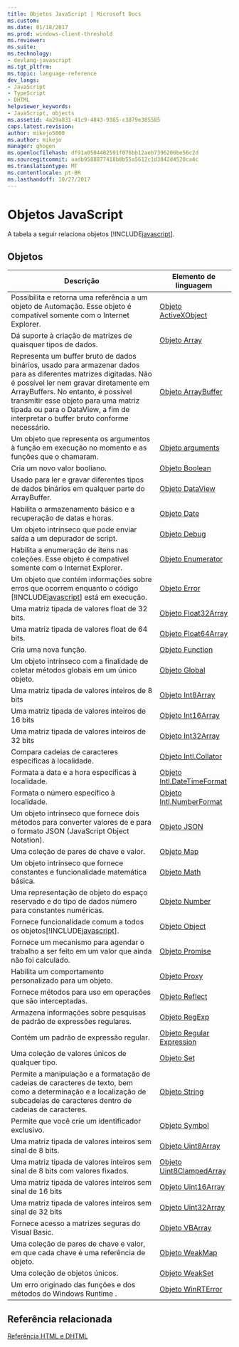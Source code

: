 ```yaml
---
title: Objetos JavaScript | Microsoft Docs
ms.custom: 
ms.date: 01/18/2017
ms.prod: windows-client-threshold
ms.reviewer: 
ms.suite: 
ms.technology:
- devlang-javascript
ms.tgt_pltfrm: 
ms.topic: language-reference
dev_langs:
- JavaScript
- TypeScript
- DHTML
helpviewer_keywords:
- JavaScript, objects
ms.assetid: 4a29a831-41c9-4843-9385-c3879e385585
caps.latest.revision: 
author: mikejo5000
ms.author: mikejo
manager: ghogen
ms.openlocfilehash: df91a0504482591f076bb12aeb7396206be56c2d
ms.sourcegitcommit: aadb9588877418b8b55a5612c1d3842d4520ca4c
ms.translationtype: MT
ms.contentlocale: pt-BR
ms.lasthandoff: 10/27/2017
---
```

# <a name="javascript-objects"></a>Objetos JavaScript
A tabela a seguir relaciona objetos [!INCLUDE[javascript](../../javascript/includes/javascript-md.md)].  
  
## <a name="objects"></a>Objetos  
  
|Descrição|Elemento de linguagem|  
|-----------------|----------------------|  
|Possibilita e retorna uma referência a um objeto de Automação. Esse objeto é compatível somente com o Internet Explorer.|[Objeto ActiveXObject](../../javascript/reference/activexobject-object-javascript.md)|  
|Dá suporte à criação de matrizes de quaisquer tipos de dados.|[Objeto Array](../../javascript/reference/array-object-javascript.md)|  
|Representa um buffer bruto de dados binários, usado para armazenar dados para as diferentes matrizes digitadas. Não é possível ler nem gravar diretamente em ArrayBuffers. No entanto, é possível transmitir esse objeto para uma matriz tipada ou para o DataView, a fim de interpretar o buffer bruto conforme necessário.|[Objeto ArrayBuffer](../../javascript/reference/arraybuffer-object.md)|  
|Um objeto que representa os argumentos à função em execução no momento e as funções que o chamaram.|[Objeto arguments](../../javascript/reference/arguments-object-javascript.md)|  
|Cria um novo valor booliano.|[Objeto Boolean](../../javascript/reference/boolean-object-javascript.md)|  
|Usado para ler e gravar diferentes tipos de dados binários em qualquer parte do ArrayBuffer.|[Objeto DataView](../../javascript/reference/dataview-object.md)|  
|Habilita o armazenamento básico e a recuperação de datas e horas.|[Objeto Date](../../javascript/reference/date-object-javascript.md)|  
|Um objeto intrínseco que pode enviar saída a um depurador de script.|[Objeto Debug](../../javascript/reference/debug-object-javascript.md)|  
|Habilita a enumeração de itens nas coleções. Esse objeto é compatível somente com o Internet Explorer.|[Objeto Enumerator](../../javascript/reference/enumerator-object-javascript.md)|  
|Um objeto que contém informações sobre erros que ocorrem enquanto o código [!INCLUDE[javascript](../../javascript/includes/javascript-md.md)] está em execução.|[Objeto Error](../../javascript/reference/error-object-javascript.md)|  
|Uma matriz tipada de valores float de 32 bits.|[Objeto Float32Array](../../javascript/reference/float32array-object.md)|  
|Uma matriz tipada de valores float de 64 bits.|[Objeto Float64Array](../../javascript/reference/float64array-object.md)|  
|Cria uma nova função.|[Objeto Function](../../javascript/reference/function-object-javascript.md)|  
|Um objeto intrínseco com a finalidade de coletar métodos globais em um único objeto.|[Objeto Global](../../javascript/reference/global-object-javascript.md)|  
|Uma matriz tipada  de valores inteiros de 8 bits|[Objeto Int8Array](../../javascript/reference/int8array-object.md)|  
|Uma matriz tipada de valores inteiros de 16 bits|[Objeto Int16Array](../../javascript/reference/int16array-object.md)|  
|Uma matriz tipada de valores inteiros de 32 bits|[Objeto Int32Array](../../javascript/reference/int32array-object.md)|  
|Compara cadeias de caracteres específicas à localidade.|[Objeto Intl.Collator](../../javascript/reference/intl-collator-object-javascript.md)|  
|Formata a data e a hora específicas à localidade.|[Objeto Intl.DateTimeFormat](../../javascript/reference/intl-datetimeformat-object-javascript.md)|  
|Formata o número específico à localidade.|[Objeto Intl.NumberFormat](../../javascript/reference/intl-numberformat-object-javascript.md)|  
|Um objeto intrínseco que fornece dois métodos para converter valores de e para o formato JSON (JavaScript Object Notation).|[Objeto JSON](../../javascript/reference/json-object-javascript.md)|  
|Uma coleção de pares de chave e valor.|[Objeto Map](../../javascript/reference/map-object-javascript.md)|  
|Um objeto intrínseco que fornece constantes e funcionalidade matemática básica.|[Objeto Math](../../javascript/reference/math-object-javascript.md)|  
|Uma representação de objeto do espaço reservado e do tipo de dados número para constantes numéricas.|[Objeto Number](../../javascript/reference/number-object-javascript.md)|  
|Fornece funcionalidade comum a todos os objetos[!INCLUDE[javascript](../../javascript/includes/javascript-md.md)].|[Objeto Object](../../javascript/reference/object-object-javascript.md)|  
|Fornece um mecanismo para agendar o trabalho a ser feito em um valor que ainda não foi calculado.|[Objeto Promise](../../javascript/reference/promise-object-javascript.md)|  
|Habilita um comportamento personalizado para um objeto.|[Objeto Proxy](../../javascript/reference/proxy-object-javascript.md)|  
|Fornece métodos para uso em operações que são interceptadas.|[Objeto Reflect](../../javascript/reference/reflect-object-javascript.md)|  
|Armazena informações sobre pesquisas de padrão de expressões regulares.|[Objeto RegExp](../../javascript/reference/regexp-object-javascript.md)|  
|Contém um padrão de expressão regular.|[Objeto Regular Expression](../../javascript/reference/regular-expression-object-javascript.md)|  
|Uma coleção de valores únicos de qualquer tipo.|[Objeto Set](../../javascript/reference/set-object-javascript.md)|  
|Permite a manipulação e a formatação de cadeias de caracteres de texto, bem como a determinação e a localização de subcadeias de caracteres dentro de cadeias de caracteres.|[Objeto String](../../javascript/reference/string-object-javascript.md)|  
|Permite que você crie um identificador exclusivo.|[Objeto Symbol](../../javascript/reference/symbol-object-javascript.md)|  
|Uma matriz tipada de valores inteiros sem sinal de 8 bits.|[Objeto Uint8Array](../../javascript/reference/uint8array-object.md)|  
|Uma matriz tipada de valores inteiros sem sinal de 8 bits com valores fixados.|[Objeto Uint8ClampedArray](../../javascript/reference/uint8clampedarray-object-javascript.md)|  
|Uma matriz tipada de valores inteiros sem sinal de 16 bits|[Objeto Uint16Array](../../javascript/reference/uint16array-object.md)|  
|Uma matriz tipada de valores inteiros sem sinal de 32 bits|[Objeto Uint32Array](../../javascript/reference/uint32array-object.md)|  
|Fornece acesso a matrizes seguras do Visual Basic.|[Objeto VBArray](../../javascript/reference/vbarray-object-javascript.md)|  
|Uma coleção de pares de chave e valor, em que cada chave é uma referência de objeto.|[Objeto WeakMap](../../javascript/reference/weakmap-object-javascript.md)|  
|Uma coleção de objetos únicos.|[Objeto WeakSet](../../javascript/reference/weakset-object-javascript.md)|  
|Um erro originado das funções e dos métodos do Windows Runtime .|[Objeto WinRTError](../../javascript/reference/winrterror-object-javascript.md)|  
  
## <a name="related-reference"></a>Referência relacionada  
 [Referência HTML e DHTML](http://go.microsoft.com/fwlink/?LinkId=148095)